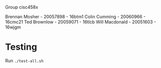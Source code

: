Group cisc458x

Brennan Mosher - 20057898 - 16btm1
Colin Cumming - 20060966 - 16cmc21
Ted Brownlow - 20059071 - 16tlcb
Will Macdonald - 20051603 - 16wjgm


# Testing

Run `./test-all.sh`
